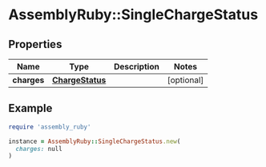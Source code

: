 # AssemblyRuby::SingleChargeStatus

## Properties

| Name | Type | Description | Notes |
| ---- | ---- | ----------- | ----- |
| **charges** | [**ChargeStatus**](ChargeStatus.md) |  | [optional] |

## Example

```ruby
require 'assembly_ruby'

instance = AssemblyRuby::SingleChargeStatus.new(
  charges: null
)
```

